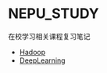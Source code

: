# NEPU_STUDY
在校学习相关课程复习笔记
+ [Hadoop](https://github.com/PengThreeGold/NEPU_STUDY/blob/main/hadoop_basic.md)
+ [DeepLearning](https://github.com/PengThreeGold/NEPU_STUDY/blob/main/deeplearning_basic.md)
